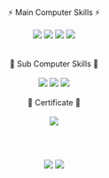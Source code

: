 <!--
**hyeesw/hyeesw** is a ✨ _special_ ✨ repository because its `README.md` (this file) appears on your GitHub profile.

Here are some ideas to get you started:

- 🔭 I’m currently working on ...
- 🌱 I’m currently learning ...
- 👯 I’m looking to collaborate on ...
- 🤔 I’m looking for help with ...
- 💬 Ask me about ...
- 📫 How to reach me: ...
- 😄 Pronouns: ...
- ⚡ Fun fact: ...
-->

</br>
<div align="center">
  ⚡ Main Computer Skills ⚡ </br></br>
<img src="https://img.shields.io/badge/Java-007396.svg?&style=for-the-badge&logo=Java&logoColor=white"/>
<img src="https://img.shields.io/badge/Python-3776AB?style=for-the-badge&logo=Python&logoColor=white"/>
<img src="https://img.shields.io/badge/HTML-E34F26?style=for-the-badge&logo=Html5&logoColor=white"/>
<img src="https://img.shields.io/badge/CSS-1572B6?style=for-the-badge&logo=CSS3&logoColor=white"/>
</div>
</br></br>
<div align="center">
 🌱 Sub Computer Skills 🌱</br></br>
<img src="https://img.shields.io/badge/C++-00599C?style=for-the-badge&logo=C%2B%2B&logoColor=white"/>
<img src="https://img.shields.io/badge/JavaScript-F7DF1E?style=for-the-badge&logo=JavaScript&logoColor=black"/>
<img src="https://img.shields.io/badge/JavaScript-61DAFB?style=for-the-badge&logo=React&logoColor=black"/>
</div>
</br>
<div align="center">
 🎯 Certificate 🎯</br></br>
<img src="https://img.shields.io/badge/SQLD-FFCA28?style=for-the-badge&logo=MySQL&logoColor=black"/>
</div>

</br></br>
<div align="center">
<img src="https://github-readme-stats.vercel.app/api/top-langs/?username=hyeesw&layout=compact">
<img src="http://mazassumnida.wtf/api/v2/generate_badge?boj=hyeeun7904">
</div>


